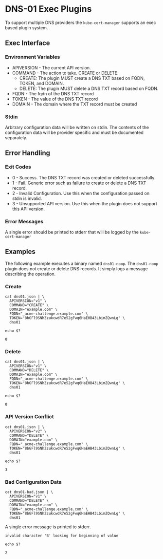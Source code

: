 # DNS-01 Exec Plugins

To support multiple DNS providers the `kube-cert-manager` supports an exec based plugin system.

## Exec Interface

### Environment Variables

* APIVERSION - The current API version.
* COMMAND - The action to take. CREATE or DELETE.
  * CREATE: The plugin MUST create a DNS TXT based on FQDN, TOKEN, and DOMAIN.
  * DELETE: The plugin MUST delete a DNS TXT record based on FQDN.
* FQDN - The fqdn of the DNS TXT record
* TOKEN - The value of the DNS TXT record
* DOMAIN - The domain where the TXT record must be created

### Stdin

Arbitrary configuration data will be written on stdin. The contents of the configuration data will be provider specific and must be documented separately.

## Error Handling

### Exit Codes

* 0 - Success. The DNS TXT record was created or deleted successfully.
* 1 - Fail. Generic error such as failure to create or delete a DNS TXT record.
* 2 - Invalid Configuration. Use this when the configuration passed on stdin is invalid.
* 3 - Unsupported API version. Use this when the plugin does not support this API version.

### Error Messages

A single error should be printed to stderr that will be logged by the `kube-cert-manager`

## Examples

The following example executes a binary named `dns01-noop`. The `dns01-noop` plugin does not create or delete DNS records. It simply logs a message describing the operation.

### Create

```
cat dns01.json | \
  APIVERSION="v1" \
  COMMAND="CREATE" \
  DOMAIN="example.com" \
  FQDN="_acme-challenge.example.com" \
  TOKEN="8bGFl9SNhZzukcwdR7e52gFwq6HaEHB43LbimZQwnLg" \
  dns01
```

```
echo $?
```
```
0
```

### Delete

```
cat dns01.json | \
  APIVERSION="v1" \
  COMMAND="DELETE" \
  DOMAIN="example.com" \
  FQDN="_acme-challenge.example.com" \
  TOKEN="8bGFl9SNhZzukcwdR7e52gFwq6HaEHB43LbimZQwnLg" \
  dns01
```

```
echo $?
```
```
0
```

### API Version Conflict

```
cat dns01.json | \
  APIVERSION="v2" \
  COMMAND="DELETE" \
  DOMAIN="example.com" \
  FQDN="_acme-challenge.example.com" \
  TOKEN="8bGFl9SNhZzukcwdR7e52gFwq6HaEHB43LbimZQwnLg" \
  dns01
```

```
echo $?
```
```
3
```

### Bad Configuration Data

```
cat dns01-bad.json | \
  APIVERSION="v1" \
  COMMAND="DELETE" \
  DOMAIN="example.com" \
  FQDN="_acme-challenge.example.com" \
  TOKEN="8bGFl9SNhZzukcwdR7e52gFwq6HaEHB43LbimZQwnLg" \
  dns01
```

A single error message is printed to stderr.

```
invalid character 'B' looking for beginning of value
```

```
echo $?
```
```
2
```

